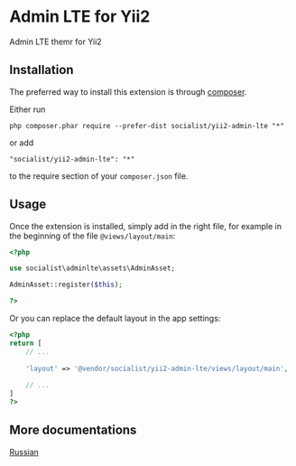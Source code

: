 Admin LTE for Yii2
==================
Admin LTE themr for Yii2

Installation
------------

The preferred way to install this extension is through [composer](http://getcomposer.org/download/).

Either run

```
php composer.phar require --prefer-dist socialist/yii2-admin-lte "*"
```

or add

```
"socialist/yii2-admin-lte": "*"
```

to the require section of your `composer.json` file.


Usage
-----

Once the extension is installed, simply add in the right file, for example in the beginning of the file `@views/layout/main`:

```php
<?php

use socialist\adminlte\assets\AdminAsset;

AdminAsset::register($this);

?>
```

Or you can replace the default layout in the app settings:

```php
<?php
return [
    // ...
    
    'layout' => '@vendor/socialist/yii2-admin-lte/views/layout/main',
    
    // ...
]
?>
```

More documentations
---

[Russian](https://github.com/socialist/yii2-admin-lte/blob/master/docs/ru/README.md)